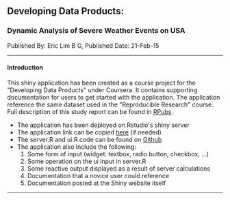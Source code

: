 
## Developing Data Products:
### Dynamic Analysis of Severe Weather Events on USA

Published By: Eric Lim B G, Published Date: 21-Feb-15

------------------------------------------------------------------------------

#### Introduction

This shiny application has been created as a course project for the "Developing Data Products" under Coursera. It contains supporting documentation for users to get started with the application. The application reference the same dataset used in the "Reproducible Research" course. Full description of this study report can be found in [RPubs](http://www.rpubs.com/EricLimBG/repdata-007).

* The application has been deployed on Rstudio's shiny server
* The application link can be copied [here](http://ericlimbg.shinyapps.io/devdataprod-011/) (if needed)
* The server.R and ui.R code can be found on [Github](http://github.com/EricLimBG/devdataprod-011)
* The application also include the following:
    1. Some form of input (widget: textbox, radio button, checkbox, ...)
    2. Some operation on the ui input in server.R
    3. Some reactive output displayed as a result of server calculations
    4. Documentation that a novice user could reference
    5. Documentation posted at the Shiny website itself

------------------------------------------------------------------------------
  